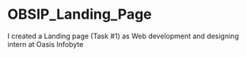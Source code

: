 # OBSIP_Landing_Page
I created a Landing page (Task #1) as Web development and designing intern at Oasis Infobyte
